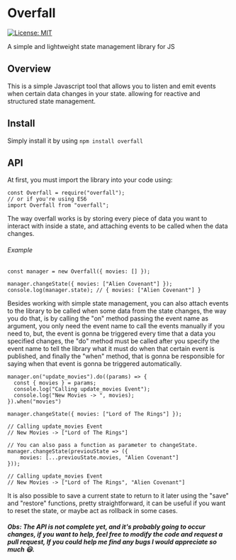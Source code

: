 # Overfall

[![License: MIT](https://img.shields.io/badge/License-MIT-blue.svg)](https://opensource.org/licenses/MIT)

A simple and lightweight state management library for JS

## Overview

This is a simple Javascript tool that allows you to listen and emit events when certain data changes in your state. allowing for reactive and structured state management.

## Install
Simply install it by using `npm install overfall`

## API

At first, you must import the library into your code using:
```
const Overfall = require("overfall");
// or if you're using ES6
import Overfall from "overfall";
```
The way overfall works is by storing every piece of data you want to interact with inside a state, and attaching events to be called when the data changes.

###### Example
```
const manager = new Overfall({ movies: [] });

manager.changeState({ movies: ["Alien Covenant"] });
console.log(manager.state); // { movies: ["Alien Covenant"] }
```
Besides working with simple state management, you can also attach events to the library to be called when some data from the state changes, the way you do that, is by calling the "on" method passing the event name as argument, you only need the event name to call the events manually if you need to, but, the event is gonna be triggered every time that a data you specified changes, the "do" method must be called after you specify the event name to tell the library what it must do when that certain event is published, and finally the "when" method, that is gonna be responsible for saying when that event is gonna be triggered automatically.
```
manager.on("update_movies").do((params) => {
  const { movies } = params;
  console.log("Calling update_movies Event");
  console.log("New Movies -> ", movies);
}).when("movies")

manager.changeState({ movies: ["Lord of The Rings"] });

// Calling update_movies Event
// New Movies -> ["Lord of The Rings"]

// You can also pass a function as parameter to changeState.
manager.changeState(previouState => ({
    movies: [...previouState.movies, "Alien Covenant"]
}));

// Calling update_movies Event
// New Movies -> ["Lord of The Rings", "Alien Covenant"]
```
It is also possible to save a current state to return to it later using the "save" and "restore" functions, pretty straightforward, it can be useful if you want to reset the state, or maybe act as rollback in some cases.

##### Obs: The API is not complete yet, and it's probably going to occur changes, if you want to help, feel free to modify the code and request a pull request, If you could help me find any bugs I would appreciate so much :smiley:.
